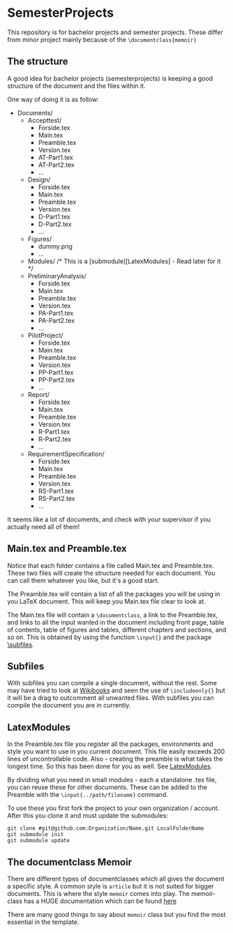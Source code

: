 SemesterProjects
================

This repository is for bachelor projects and semester projects. These differ from minor project mainly because of the `\documentclass{memoir}`


The structure
-------------

A good idea for bachelor projects (semesterprojects) is keeping a good structure of the document and the files within it.

One way of doing it is as follow:

+ Documents/
	+ Accepttest/
		- Forside.tex
		- Main.tex
		- Preamble.tex
		- Version.tex
		- AT-Part1.tex
		- AT-Part2.tex
		- ...
	+ Design/
		- Forside.tex
		- Main.tex
		- Preamble.tex
		- Version.tex
		- D-Part1.tex
		- D-Part2.tex
		- ...
	+ Figures/
		- dummy.png
		- ...
	+ Modules/
		/* This is a [submodule][LatexModules] - Read later for it */
	+ PreliminaryAnalysis/
		- Forside.tex
		- Main.tex
		- Preamble.tex
		- Version.tex
		- PA-Part1.tex
		- PA-Part2.tex
		- ...
	+ PilotProject/
		- Forside.tex
		- Main.tex
		- Preamble.tex
		- Version.tex
		- PP-Part1.tex
		- PP-Part2.tex
		- ...
	+ Report/
		- Forside.tex
		- Main.tex
		- Preamble.tex
		- Version.tex
		- R-Part1.tex
		- R-Part2.tex
		- ...
	+ RequirementSpecification/
		- Forside.tex
		- Main.tex
		- Preamble.tex
		- Version.tex
		- RS-Part1.tex
		- RS-Part2.tex
		- ...

It seems like a lot of documents, and check with your supervisor if you actually need all of them!


Main.tex and Preamble.tex
-------------------------

Notice that each folder contains a file called Main.tex and Preamble.tex.
These two files will create the structure needed for each document. You can call them whatever you like, but it's a good start.

The Preamble.tex will contain a list of all the packages you will be using in you LaTeX document.
This will keep you Main.tex file clear to look at.

The Main.tex file will contain a `\documentclass`, a link to the Preamble.tex, and links to all the input wanted in the document including front page, table of contents, table of figures and tables, different chapters and sections, and so on.
This is obtained by using the function `\input{}` and the package [\subfiles](http://www.ctan.org/pkg/subfiles).


Subfiles
--------
With subfiles you can compile a single document, without the rest.
Some may have tried to look at [Wikibooks](http://en.wikibooks.org/wiki/LaTeX/Modular_Documents) and seen the use of `\includeonly{}` but it will be a drag to outcomment all unwanted files.
With subfiles you can compile the document you are in currently.

LatexModules
------------
In the Preamble.tex file you register all the packages, environments and style you want to use in you current document.
This file easily exceeds 200 lines of uncontrollable code.
Also - creating the preamble is what takes the longest time. So this has been done for you as well.
See [LatexModules](https://github.com/Limro/LatexModules).

By dividing what you need in small modules - each a standalone .tex file, you can reuse these for other documents.
These can be added to the Preamble with the `\input{../path/filename}` command.

To use these you first fork the project to your own organization / account.
After this you clone it and must update the submodules:

```git
git clone #git@github.com:Organization/Name.git LocalFolderName
git submodule init
git submodule update
```



The documentclass Memoir
------------------------
There are different types of documentclasses which all gives the document a specific style.
A common style is `article` but it is not suited for bigger documents.
This is where the style `memoir` comes into play. The memoir-class has a HUGE documentation which can be found [here](http://www.tex.ac.uk/ctan/macros/latex/contrib/memoir/memman.pdf)

There are many good things to say about `memoir` class but you find the most essential in the template.
